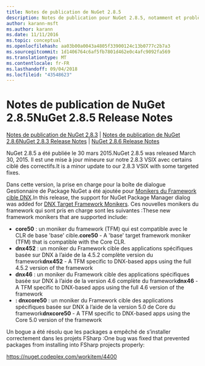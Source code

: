 ```yaml
---
title: Notes de publication de NuGet 2.8.5
description: Notes de publication pour NuGet 2.8.5, notamment et problèmes connus, correctifs de bogues, fonctionnalités ajoutées, dcr.
author: karann-msft
ms.author: karann
ms.date: 11/11/2016
ms.topic: conceptual
ms.openlocfilehash: aa03b00a0043a4805f33900124c13b0777c2b7a3
ms.sourcegitcommit: 1d1406764c6af5fb7801d462e0c4afc9092fa569
ms.translationtype: MT
ms.contentlocale: fr-FR
ms.lasthandoff: 09/04/2018
ms.locfileid: "43548623"
---
```

# <a name="nuget-285-release-notes"></a><span data-ttu-id="8e0a3-103">Notes de publication de NuGet 2.8.5</span><span class="sxs-lookup"><span data-stu-id="8e0a3-103">NuGet 2.8.5 Release Notes</span></span>

<span data-ttu-id="8e0a3-104">[Notes de publication de NuGet 2.8.3](../release-notes/nuget-2.8.3.md) | [Notes de publication de NuGet 2.8.6](../release-notes/nuget-2.8.6.md)</span><span class="sxs-lookup"><span data-stu-id="8e0a3-104">[NuGet 2.8.3 Release Notes](../release-notes/nuget-2.8.3.md) | [NuGet 2.8.6 Release Notes](../release-notes/nuget-2.8.6.md)</span></span>

<span data-ttu-id="8e0a3-105">NuGet 2.8.5 a été publiée le 30 mars 2015.</span><span class="sxs-lookup"><span data-stu-id="8e0a3-105">NuGet 2.8.5 was released March 30, 2015.</span></span> <span data-ttu-id="8e0a3-106">Il est une mise à jour mineure sur notre 2.8.3 VSIX avec certains ciblé des correctifs.</span><span class="sxs-lookup"><span data-stu-id="8e0a3-106">It is a minor update to our 2.8.3 VSIX with some targeted fixes.</span></span>

<span data-ttu-id="8e0a3-107">Dans cette version, la prise en charge pour la boîte de dialogue Gestionnaire de Package NuGet a été ajoutée pour [Monikers du Framework cible DNX](https://github.com/aspnet/dnx).</span><span class="sxs-lookup"><span data-stu-id="8e0a3-107">In this release, the support for NuGet Package Manager dialog was added for [DNX Target Framework Monikers](https://github.com/aspnet/dnx).</span></span>  <span data-ttu-id="8e0a3-108">Ces nouvelles monikers du framework qui sont pris en charge sont les suivantes :</span><span class="sxs-lookup"><span data-stu-id="8e0a3-108">These new framework monikers that are supported include:</span></span>

* <span data-ttu-id="8e0a3-109">**core50** : un moniker du framework (TFM) qui est compatible avec le CLR de base 'base' cible.</span><span class="sxs-lookup"><span data-stu-id="8e0a3-109">**core50** - A 'base' target framework moniker (TFM) that is compatible with the Core CLR.</span></span>
* <span data-ttu-id="8e0a3-110">**dnx452** : un moniker du Framework cible des applications spécifiques basée sur DNX à l’aide de la 4.5.2 complète version du framework</span><span class="sxs-lookup"><span data-stu-id="8e0a3-110">**dnx452** - A TFM specific to DNX-based apps using the full 4.5.2 version of the framework</span></span>
* <span data-ttu-id="8e0a3-111">**dnx46** : un moniker du Framework cible des applications spécifiques basée sur DNX à l’aide de la version 4.6 complète du framework</span><span class="sxs-lookup"><span data-stu-id="8e0a3-111">**dnx46** - A TFM specific to DNX-based apps using the full 4.6 version of the framework</span></span>
* <span data-ttu-id="8e0a3-112">**: dnxcore50** : un moniker du Framework cible des applications spécifiques basée sur DNX à l’aide de la version 5.0 de Core du framework</span><span class="sxs-lookup"><span data-stu-id="8e0a3-112">**dnxcore50** - A TFM specific to DNX-based apps using the Core 5.0 version of the framework</span></span>

<span data-ttu-id="8e0a3-113">Un bogue a été résolu que les packages a empêché de s’installer correctement dans les projets FSharp :</span><span class="sxs-lookup"><span data-stu-id="8e0a3-113">One bug was fixed that prevented packages from installing into FSharp projects properly:</span></span>

https://nuget.codeplex.com/workitem/4400